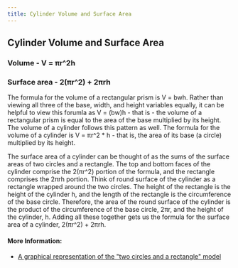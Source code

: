 ```yaml
---
title: Cylinder Volume and Surface Area
---
```

## Cylinder Volume and Surface Area

### Volume - V = πr^2h
### Surface area - 2(πr^2) + 2πrh

The formula for the volume of a rectangular prism is V = bwh. Rather than viewing all three of the base, width, and height variables equally, it can be helpful to view this forumla as V = (bw)h - that is - the volume of a rectangular prism is equal to the area of the base multiplied by its height. The volume of a cylinder follows this pattern as well. The formula for the volume of a cylinder is V = πr^2 * h - that is, the area of its base (a circle) multiplied by its height.

The surface area of a cylinder can be thought of as the sums of the surface areas of two circles and a rectangle. The top and bottom faces of the cylinder comprise the 2(πr^2) portion of the formula, and the rectangle comprises the 2πrh portion. Think of round surface of the cylinder as a rectangle wrapped around the two circles. The height of the rectangle is the height of the cylinder h, and the length of the rectangle is the circumference of the base circle. Therefore, the area of the round surface of the cylinder is the product of the circumference of the base circle, 2πr, and the height of the cylinder, h. Adding all these together gets us the formula for the surface area of a cylinder, 2(πr^2) + 2πrh.

#### More Information:
* [A graphical representation of the "two circles and a rectangle" model](https://www.mathplanet.com/education/geometry/area/the-surface-area-and-the-volume-of-pyramids-prisms-cylinders-and-cones)
